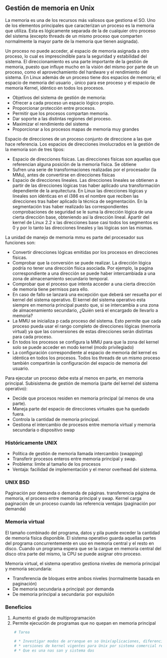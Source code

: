 ## Gestión de memoria en Unix

La memoria es una de los recursos más valiosos que gestiona el SO. Uno de los elementos principales que caracterizan un proceso es la memoria que utiliza. Esta es lógicamente separada de la de cualquier otro proceso del sistema (excepto threads de un mismo proceso que comparten normalmente la mayor parte de la memoria que tienen asignada).

Un proceso no puede acceder, al espacio de memoria asignada a otro proceso, lo cual es imprescindible para la seguridad y estabilidad del sistema. El direccionamiento es una parte importante de la gestión de memoria, puesto que influye mucho en la visión del mismo por parte de un proceso, como el aprovechamiento del hardware y el rendimiento del sistema. En Linux además de un proceso tiene dos espacios de memoria; el espacio de memoria del usuario , único para ese proceso y el espacio de memoria Kernel, idéntico en todos los procesos.

* Objetivos del sistema de gestión de memoria:
* Ofrecer a cada proceso un espacio lógico propio.
* Proporcionar protección entre procesos.
* Permitir que los procesos compartan memoria.
* Dar soporte a las distintas regiones del proceso.
* Maximizar el rendimiento del sistema
* Proporcionar a los procesos mapas de memoria muy grandes

Espacio de direcciones de un proceso conjunto de direccione a las que hace referencia. Los espacios de direcciones involucrados en la gestión de la memoria son de tres tipos:

* Espacio de direcciones físicas. Las direcciones físicas son aquellas que referencian alguna posición de la memoria física. Se obtiene
* Sufren una serie de transformaciones realizadas por el procesador (la MMu), antes de convertirse en direcciones físicas
* Espacio de direcciones lineales. Las direcciones lineales se obtienen a partir de las direcciones lógicas tras haber aplicado una transformación dependiente de la arquitectura. En Linux las direcciones lógicas y lineales son idénticas en el i386 es el nombre que reciben las direcciones tras haber aplicado la técnica de segmentación. En la segmentación tras haber realizado las correspondientes comprobaciones de seguridad se le suma la dirección lógica de una cierta dirección base, obteniendo así la dirección lineal. Apartir del kernel de Linux 2.2 x las direcciones base casi todos los segmentos es 0 y por lo tanto las direcciones lineales y las lógicas son las mismas.

La unidad de manejo de memoria mmu es parte del procesador sus funciones son:

* Convertir direcciones lógicas emitidas por los procesos en direcciones físicas.
* Comprobar que la conversión se puede realizar. La dirección lógica podría no tener una dirección física asociada. Por ejemplo, la pagina correspondiente a una dirección se puede haber intercambiada a una zona de almacenamiento secundario temporal.
* Comprobar que el proceso que intenta acceder a una cierta dirección de memoria tiene permisos para ello.
* En caso de fallo se lanzará una excepción que deberá ser resuelta por el kernel del sistema operativo. El kernel del sistema operativo esta siempre en memoria principal puesto que, si se intercambia a una zona de almacenamiento secundario, ¿Quién será el encargado de llevarlo a memoria?
* La MMU se inicializa p cada proceso del sistema. Esto permite que cada proceso pueda usar el rango completo de direcciones lógicas (memoria virtual) ya que las conversiones de estas direcciones serán distintas para cada proceso.
* En todos los procesos se configura la MMU para que la zona del kernel solo se puede acceder en modo kernel (modo privilegiado)
* La configuración correspondiente al espacio de memoria del kernel es idéntica en todos los procesos. Todos los threads de un mismo proceso también compartirán la configuración del espacio de memoria del usuario.

Para ejecutar un proceso debe esta al menos en parte, en memoria principal. Subisistema de gestión de memoria (parte del kernel del sistema operativo):

* Decide que procesos residen en memoria principal (al menos de una parte).
* Maneja parte del espacio de direcciones virtuales que ha quedado fuera.
* Controla la cantidad de memoria principal.
* Gestiona el intercambio de procesos entre memoria virtual y memoria secundaria o dispositivo swap

### Históricamente UNIX

* Política de gestión de memoria llamada intercambio (swapping)
* Transferir procesos enteros entre memoria principal y swap.
* Problema: limite al tamaño de los procesos
* Ventaja: facilidad de implementación y el menor overhead del sistema.

### UNIX BSD 

Paginación por demanda o demanda de páginas. transferencia página de memoria, el proceso entre memoria principal y swap. Kernel carga paginación de un proceso cuando las referencia ventajas (paginación por demanda)

### Memoria virtual

El tamaño combinado del programa, datos y pila puede exceder la cantidad de memoria física disponible. El sistema operativo guarda aquellas partes del programa concurrentemente en uso en memoria central y el resto en disco. Cuando un programa espera que se la cargue en memoria central del disco otra parte del mismo, la CPU se puede asignar otro proceso.

Memoria virtual, el sistema operativo gestiona niveles de memoria principal y memoria secundaria:

* Transferencia de bloques entre ambos niveles (normalmente basada en paginación)
* De memoria secundaria a principal: por demanda
* De memoria principal a secundaria: por expulsión

### Beneficios

1.  Aumento el grado de multiprogramación 
2.  Permite ejecución de programas que no quepan en memoria principal

``` sh
    # Tarea

    # * Investigar modos de arranque en so Unix(aplicaciones, diferencias)
    # * versiones de kernel vigentes para Unix por sistema comercial redhat, suse, Solaris, mac.
    # * Que es una nas san y sistema das
```
